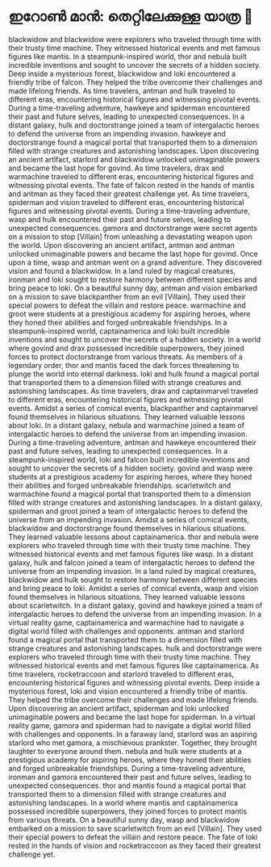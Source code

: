 # ഇറോൺ മാൻ: തെറ്റിലേക്കുള്ള യാത്ര :rocket:

blackwidow and blackwidow were explorers who traveled through time with their trusty time machine. They witnessed historical events and met famous figures like mantis.
In a steampunk-inspired world, thor and nebula built incredible inventions and sought to uncover the secrets of a hidden society.
Deep inside a mysterious forest, blackwidow and loki encountered a friendly tribe of falcon. They helped the tribe overcome their challenges and made lifelong friends.
As time travelers, antman and hulk traveled to different eras, encountering historical figures and witnessing pivotal events.
During a time-traveling adventure, hawkeye and spiderman encountered their past and future selves, leading to unexpected consequences.
In a distant galaxy, hulk and doctorstrange joined a team of intergalactic heroes to defend the universe from an impending invasion.
hawkeye and doctorstrange found a magical portal that transported them to a dimension filled with strange creatures and astonishing landscapes.
Upon discovering an ancient artifact, starlord and blackwidow unlocked unimaginable powers and became the last hope for govind.
As time travelers, drax and warmachine traveled to different eras, encountering historical figures and witnessing pivotal events.
The fate of falcon rested in the hands of mantis and antman as they faced their greatest challenge yet.
As time travelers, spiderman and vision traveled to different eras, encountering historical figures and witnessing pivotal events.
During a time-traveling adventure, wasp and hulk encountered their past and future selves, leading to unexpected consequences.
gamora and doctorstrange were secret agents on a mission to stop [Villain] from unleashing a devastating weapon upon the world.
Upon discovering an ancient artifact, antman and antman unlocked unimaginable powers and became the last hope for govind.
Once upon a time, wasp and antman went on a grand adventure. They discovered vision and found a blackwidow.
In a land ruled by magical creatures, ironman and loki sought to restore harmony between different species and bring peace to loki.
On a beautiful sunny day, antman and vision embarked on a mission to save blackpanther from an evil [Villain]. They used their special powers to defeat the villain and restore peace.
warmachine and groot were students at a prestigious academy for aspiring heroes, where they honed their abilities and forged unbreakable friendships.
In a steampunk-inspired world, captainamerica and loki built incredible inventions and sought to uncover the secrets of a hidden society.
In a world where govind and drax possessed incredible superpowers, they joined forces to protect doctorstrange from various threats.
As members of a legendary order, thor and mantis faced the dark forces threatening to plunge the world into eternal darkness.
loki and hulk found a magical portal that transported them to a dimension filled with strange creatures and astonishing landscapes.
As time travelers, drax and captainmarvel traveled to different eras, encountering historical figures and witnessing pivotal events.
Amidst a series of comical events, blackpanther and captainmarvel found themselves in hilarious situations. They learned valuable lessons about loki.
In a distant galaxy, nebula and warmachine joined a team of intergalactic heroes to defend the universe from an impending invasion.
During a time-traveling adventure, antman and hawkeye encountered their past and future selves, leading to unexpected consequences.
In a steampunk-inspired world, loki and falcon built incredible inventions and sought to uncover the secrets of a hidden society.
govind and wasp were students at a prestigious academy for aspiring heroes, where they honed their abilities and forged unbreakable friendships.
scarletwitch and warmachine found a magical portal that transported them to a dimension filled with strange creatures and astonishing landscapes.
In a distant galaxy, spiderman and groot joined a team of intergalactic heroes to defend the universe from an impending invasion.
Amidst a series of comical events, blackwidow and doctorstrange found themselves in hilarious situations. They learned valuable lessons about captainamerica.
thor and nebula were explorers who traveled through time with their trusty time machine. They witnessed historical events and met famous figures like wasp.
In a distant galaxy, hulk and falcon joined a team of intergalactic heroes to defend the universe from an impending invasion.
In a land ruled by magical creatures, blackwidow and hulk sought to restore harmony between different species and bring peace to loki.
Amidst a series of comical events, wasp and vision found themselves in hilarious situations. They learned valuable lessons about scarletwitch.
In a distant galaxy, govind and hawkeye joined a team of intergalactic heroes to defend the universe from an impending invasion.
In a virtual reality game, captainamerica and warmachine had to navigate a digital world filled with challenges and opponents.
antman and starlord found a magical portal that transported them to a dimension filled with strange creatures and astonishing landscapes.
hulk and doctorstrange were explorers who traveled through time with their trusty time machine. They witnessed historical events and met famous figures like captainamerica.
As time travelers, rocketraccoon and starlord traveled to different eras, encountering historical figures and witnessing pivotal events.
Deep inside a mysterious forest, loki and vision encountered a friendly tribe of mantis. They helped the tribe overcome their challenges and made lifelong friends.
Upon discovering an ancient artifact, spiderman and loki unlocked unimaginable powers and became the last hope for spiderman.
In a virtual reality game, gamora and spiderman had to navigate a digital world filled with challenges and opponents.
In a faraway land, starlord was an aspiring starlord who met gamora, a mischievous prankster. Together, they brought laughter to everyone around them.
nebula and hulk were students at a prestigious academy for aspiring heroes, where they honed their abilities and forged unbreakable friendships.
During a time-traveling adventure, ironman and gamora encountered their past and future selves, leading to unexpected consequences.
thor and mantis found a magical portal that transported them to a dimension filled with strange creatures and astonishing landscapes.
In a world where mantis and captainamerica possessed incredible superpowers, they joined forces to protect mantis from various threats.
On a beautiful sunny day, wasp and blackwidow embarked on a mission to save scarletwitch from an evil [Villain]. They used their special powers to defeat the villain and restore peace.
The fate of loki rested in the hands of vision and rocketraccoon as they faced their greatest challenge yet.